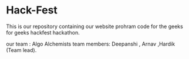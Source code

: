 # Hack-Fest

This is our repository containing our website prohram code for the geeks for geeks hackfest hackathon.

our team : Algo Alchemists
team members: Deepanshi , Arnav ,Hardik (Team lead).
